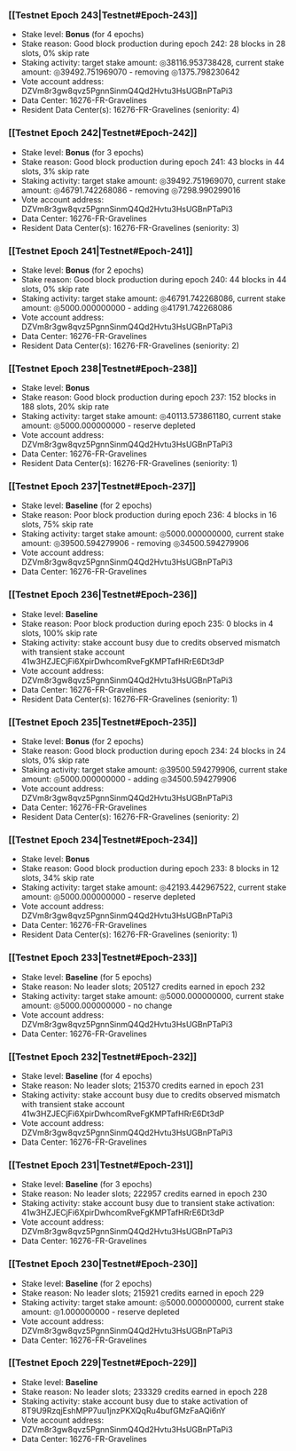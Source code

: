 ### [[Testnet Epoch 243|Testnet#Epoch-243]]
* Stake level: **Bonus** (for 4 epochs)
* Stake reason: Good block production during epoch 242: 28 blocks in 28 slots, 0% skip rate
* Staking activity: target stake amount: ◎38116.953738428, current stake amount: ◎39492.751969070 - removing ◎1375.798230642
* Vote account address: DZVm8r3gw8qvz5PgnnSinmQ4Qd2Hvtu3HsUGBnPTaPi3
* Data Center: 16276-FR-Gravelines
* Resident Data Center(s): 16276-FR-Gravelines (seniority: 4)
### [[Testnet Epoch 242|Testnet#Epoch-242]]
* Stake level: **Bonus** (for 3 epochs)
* Stake reason: Good block production during epoch 241: 43 blocks in 44 slots, 3% skip rate
* Staking activity: target stake amount: ◎39492.751969070, current stake amount: ◎46791.742268086 - removing ◎7298.990299016
* Vote account address: DZVm8r3gw8qvz5PgnnSinmQ4Qd2Hvtu3HsUGBnPTaPi3
* Data Center: 16276-FR-Gravelines
* Resident Data Center(s): 16276-FR-Gravelines (seniority: 3)
### [[Testnet Epoch 241|Testnet#Epoch-241]]
* Stake level: **Bonus** (for 2 epochs)
* Stake reason: Good block production during epoch 240: 44 blocks in 44 slots, 0% skip rate
* Staking activity: target stake amount: ◎46791.742268086, current stake amount: ◎5000.000000000 - adding ◎41791.742268086
* Vote account address: DZVm8r3gw8qvz5PgnnSinmQ4Qd2Hvtu3HsUGBnPTaPi3
* Data Center: 16276-FR-Gravelines
* Resident Data Center(s): 16276-FR-Gravelines (seniority: 2)
### [[Testnet Epoch 238|Testnet#Epoch-238]]
* Stake level: **Bonus**
* Stake reason: Good block production during epoch 237: 152 blocks in 188 slots, 20% skip rate
* Staking activity: target stake amount: ◎40113.573861180, current stake amount: ◎5000.000000000 - reserve depleted
* Vote account address: DZVm8r3gw8qvz5PgnnSinmQ4Qd2Hvtu3HsUGBnPTaPi3
* Data Center: 16276-FR-Gravelines
* Resident Data Center(s): 16276-FR-Gravelines (seniority: 1)
### [[Testnet Epoch 237|Testnet#Epoch-237]]
* Stake level: **Baseline** (for 2 epochs)
* Stake reason: Poor block production during epoch 236: 4 blocks in 16 slots, 75% skip rate
* Staking activity: target stake amount: ◎5000.000000000, current stake amount: ◎39500.594279906 - removing ◎34500.594279906
* Vote account address: DZVm8r3gw8qvz5PgnnSinmQ4Qd2Hvtu3HsUGBnPTaPi3
* Data Center: 16276-FR-Gravelines
### [[Testnet Epoch 236|Testnet#Epoch-236]]
* Stake level: **Baseline**
* Stake reason: Poor block production during epoch 235: 0 blocks in 4 slots, 100% skip rate
* Staking activity: stake account busy due to credits observed mismatch with transient stake account 41w3HZJECjFi6XpirDwhcomRveFgKMPTafHRrE6Dt3dP
* Vote account address: DZVm8r3gw8qvz5PgnnSinmQ4Qd2Hvtu3HsUGBnPTaPi3
* Data Center: 16276-FR-Gravelines
* Resident Data Center(s): 16276-FR-Gravelines (seniority: 1)
### [[Testnet Epoch 235|Testnet#Epoch-235]]
* Stake level: **Bonus** (for 2 epochs)
* Stake reason: Good block production during epoch 234: 24 blocks in 24 slots, 0% skip rate
* Staking activity: target stake amount: ◎39500.594279906, current stake amount: ◎5000.000000000 - adding ◎34500.594279906
* Vote account address: DZVm8r3gw8qvz5PgnnSinmQ4Qd2Hvtu3HsUGBnPTaPi3
* Data Center: 16276-FR-Gravelines
* Resident Data Center(s): 16276-FR-Gravelines (seniority: 2)
### [[Testnet Epoch 234|Testnet#Epoch-234]]
* Stake level: **Bonus**
* Stake reason: Good block production during epoch 233: 8 blocks in 12 slots, 34% skip rate
* Staking activity: target stake amount: ◎42193.442967522, current stake amount: ◎5000.000000000 - reserve depleted
* Vote account address: DZVm8r3gw8qvz5PgnnSinmQ4Qd2Hvtu3HsUGBnPTaPi3
* Data Center: 16276-FR-Gravelines
* Resident Data Center(s): 16276-FR-Gravelines (seniority: 1)
### [[Testnet Epoch 233|Testnet#Epoch-233]]
* Stake level: **Baseline** (for 5 epochs)
* Stake reason: No leader slots; 205127 credits earned in epoch 232
* Staking activity: target stake amount: ◎5000.000000000, current stake amount: ◎5000.000000000 - no change
* Vote account address: DZVm8r3gw8qvz5PgnnSinmQ4Qd2Hvtu3HsUGBnPTaPi3
* Data Center: 16276-FR-Gravelines
### [[Testnet Epoch 232|Testnet#Epoch-232]]
* Stake level: **Baseline** (for 4 epochs)
* Stake reason: No leader slots; 215370 credits earned in epoch 231
* Staking activity: stake account busy due to credits observed mismatch with transient stake account 41w3HZJECjFi6XpirDwhcomRveFgKMPTafHRrE6Dt3dP
* Vote account address: DZVm8r3gw8qvz5PgnnSinmQ4Qd2Hvtu3HsUGBnPTaPi3
* Data Center: 16276-FR-Gravelines
### [[Testnet Epoch 231|Testnet#Epoch-231]]
* Stake level: **Baseline** (for 3 epochs)
* Stake reason: No leader slots; 222957 credits earned in epoch 230
* Staking activity: stake account busy due to transient stake activation: 41w3HZJECjFi6XpirDwhcomRveFgKMPTafHRrE6Dt3dP
* Vote account address: DZVm8r3gw8qvz5PgnnSinmQ4Qd2Hvtu3HsUGBnPTaPi3
* Data Center: 16276-FR-Gravelines
### [[Testnet Epoch 230|Testnet#Epoch-230]]
* Stake level: **Baseline** (for 2 epochs)
* Stake reason: No leader slots; 215921 credits earned in epoch 229
* Staking activity: target stake amount: ◎5000.000000000, current stake amount: ◎1.000000000 - reserve depleted
* Vote account address: DZVm8r3gw8qvz5PgnnSinmQ4Qd2Hvtu3HsUGBnPTaPi3
* Data Center: 16276-FR-Gravelines
### [[Testnet Epoch 229|Testnet#Epoch-229]]
* Stake level: **Baseline**
* Stake reason: No leader slots; 233329 credits earned in epoch 228
* Staking activity: stake account busy due to stake activation of 8T9U9RzqjEshMPP7uu1jnzPKXQqRu4bufGMzFaAQi6nY
* Vote account address: DZVm8r3gw8qvz5PgnnSinmQ4Qd2Hvtu3HsUGBnPTaPi3
* Data Center: 16276-FR-Gravelines